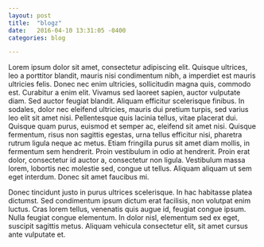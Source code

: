 ```yaml
---
layout: post
title:  "blogz"
date:   2016-04-10 13:31:05 -0400
categories: blog

---
```

Lorem ipsum dolor sit amet, consectetur adipiscing elit. Quisque ultrices, leo a porttitor blandit, mauris nisi condimentum nibh, a imperdiet est mauris ultricies felis. Donec nec enim ultricies, sollicitudin magna quis, commodo est. Curabitur a enim elit. Vivamus sed laoreet sapien, auctor vulputate diam. Sed auctor feugiat blandit. Aliquam efficitur scelerisque finibus. In sodales, dolor nec eleifend ultricies, mauris dui pretium turpis, sed varius leo elit sit amet nisi. Pellentesque quis lacinia tellus, vitae placerat dui. Quisque quam purus, euismod et semper ac, eleifend sit amet nisi. Quisque fermentum, risus non sagittis egestas, urna tellus efficitur nisi, pharetra rutrum ligula neque ac metus. Etiam fringilla purus sit amet diam mollis, in fermentum sem hendrerit. Proin vestibulum in odio at hendrerit. Proin erat dolor, consectetur id auctor a, consectetur non ligula. Vestibulum massa lorem, lobortis nec molestie sed, congue ut tellus. Aliquam aliquam ut sem eget interdum. Donec sit amet faucibus mi.

Donec tincidunt justo in purus ultrices scelerisque. In hac habitasse platea dictumst. Sed condimentum ipsum dictum erat facilisis, non volutpat enim luctus. Cras lorem tellus, venenatis quis augue id, feugiat congue ipsum. Nulla feugiat congue elementum. In dolor nisl, elementum sed ex eget, suscipit sagittis metus. Aliquam vehicula consectetur elit, sit amet cursus ante vulputate et.
